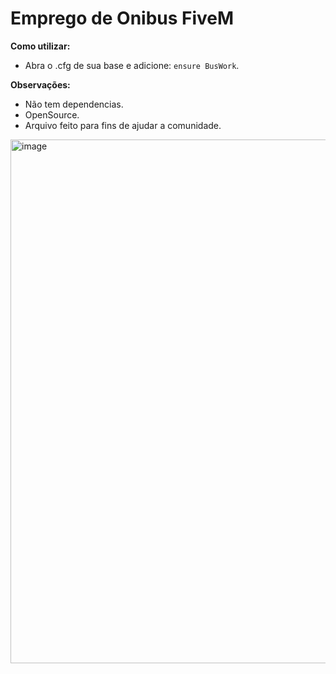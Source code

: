  # Emprego de Onibus FiveM

**Como utilizar:**

- Abra o .cfg de sua base e adicione: `ensure BusWork`.

**Observações:**

- Não tem dependencias.
- OpenSource.
- Arquivo feito para fins de ajudar a comunidade.
<img width="931" height="838" alt="image" src="https://github.com/user-attachments/assets/2ca10454-f3ee-41f6-9f91-623754c108a8" />
